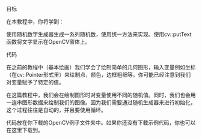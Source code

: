 目标

在本教程中，你将学到：

使用随机数字生成器生成一系列随机数，使用统一方法来实现。使用cv::putText函数将文字显示在OpenCV窗体上。

代码

在之前的教程中（基本绘画）我们学会了绘制简单的几何图形，输入变量例如坐标（在cv::Pointer形式里）来绘制点，颜色，边框粗细等。你可能已经注意到我们对变量赋予了特定的值。

在这篇教程中，我们会在绘制图形时对变量使用不同的随机值。同时，我们也会用一连串图形数据来绘制我们的图像。因为我们需要通过随机生成器来进行初始化，这个过程往往是自动的，并且要使用循环。

代码放在你下载的OpenCV例子文件夹中。如果你还没有下载示例代码，你也可以在这里下载到。